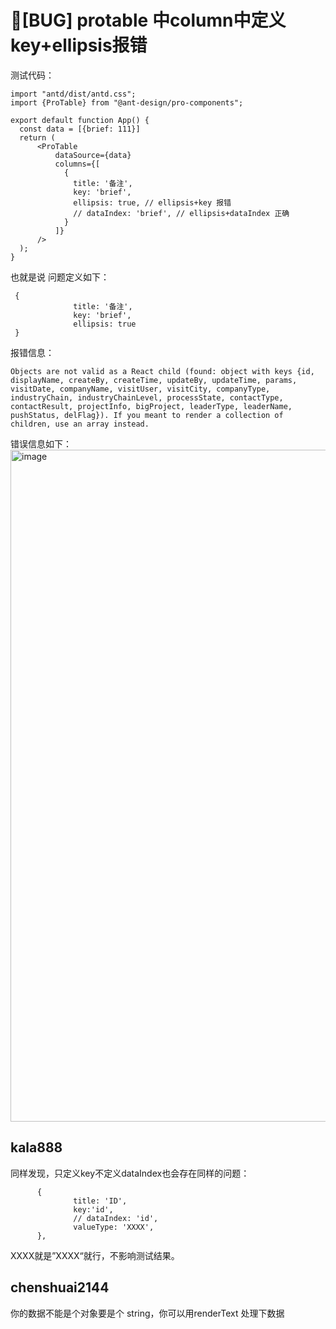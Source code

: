 # 🐛[BUG] protable 中column中定义key+ellipsis报错

测试代码：

```
import "antd/dist/antd.css";
import {ProTable} from "@ant-design/pro-components";

export default function App() {
  const data = [{brief: 111}]
  return (
      <ProTable
          dataSource={data}
          columns={[
            {
              title: '备注',
              key: 'brief',
              ellipsis: true, // ellipsis+key 报错
              // dataIndex: 'brief', // ellipsis+dataIndex 正确
            }
          ]}
      />
  );
}
```

也就是说
问题定义如下：

```
 {
              title: '备注',
              key: 'brief',
              ellipsis: true
 }
```

报错信息：

```
Objects are not valid as a React child (found: object with keys {id, displayName, createBy, createTime, updateBy, updateTime, params, visitDate, companyName, visitUser, visitCity, companyType, industryChain, industryChainLevel, processState, contactType, contactResult, projectInfo, bigProject, leaderType, leaderName, pushStatus, delFlag}). If you meant to render a collection of children, use an array instead.
```

错误信息如下：
<img width="1075" alt="image" src="https://user-images.githubusercontent.com/1215976/205546269-5877d028-a4db-4874-a4f6-c3b5131812e7.png">

## kala888

同样发现，只定义key不定义dataIndex也会存在同样的问题：

```
      {
              title: 'ID',
              key:'id',
              // dataIndex: 'id',
              valueType: 'XXXX',
      },
```

XXXX就是”XXXX“就行，不影响测试结果。

## chenshuai2144

你的数据不能是个对象要是个 string，你可以用renderText 处理下数据
